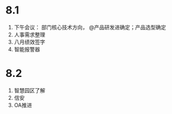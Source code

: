 # 8.1
1. 下午会议： 部门核心技术方向， @产品研发进确定；产品选型确定 
2. 人事需求整理
3. 八月绩效签字
4. 智能报警器

# 8.2
1. 智慧园区了解
2. 信安
3. OA推进